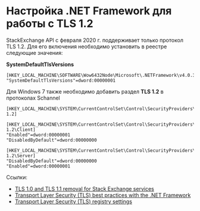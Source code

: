 
# Настройка .NET Framework для работы с TLS 1.2

StackExchange API с февраля 2020 г. поддерживает только протокол TLS 1.2. Для его включения необходимо установить в реестре следующие значения:

**SystemDefaultTlsVersions**

```
[HKEY_LOCAL_MACHINE\SOFTWARE\Wow6432Node\Microsoft\.NETFramework\v4.0.30319]
"SystemDefaultTlsVersions"=dword:00000001
```

Для Windows 7 также необходимо добавить раздел **TLS 1.2** в протоколах Schannel

```
[HKEY_LOCAL_MACHINE\SYSTEM\CurrentControlSet\Control\SecurityProviders\SCHANNEL\Protocols\TLS 1.2]

[HKEY_LOCAL_MACHINE\SYSTEM\CurrentControlSet\Control\SecurityProviders\SCHANNEL\Protocols\TLS 1.2\Client]
"Enabled"=dword:00000001
"DisabledByDefault"=dword:00000000

[HKEY_LOCAL_MACHINE\SYSTEM\CurrentControlSet\Control\SecurityProviders\SCHANNEL\Protocols\TLS 1.2\Server]
"DisabledByDefault"=dword:00000000
"Enabled"=dword:00000001
```

Ссылки:

- [TLS 1.0 and TLS 1.1 removal for Stack Exchange services](https://meta.stackexchange.com/questions/343302/tls-1-0-and-tls-1-1-removal-for-stack-exchange-services)
- [Transport Layer Security (TLS) best practices with the .NET Framework](https://docs.microsoft.com/en-us/dotnet/framework/network-programming/tls)
- [Transport Layer Security (TLS) registry settings](https://docs.microsoft.com/en-us/windows-server/security/tls/tls-registry-settings#tls-12)
